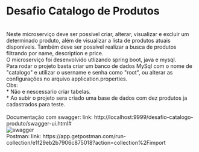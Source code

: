 # Desafio Catalogo de Produtos
<br>
Neste microserviço deve ser possível criar, alterar, visualizar e excluir um determinado produto, além de visualizar a lista de produtos atuais disponíveis. Também deve ser possível realizar a busca de produtos filtrando por name, description e price.
<br>
O microserviço foi desenvolvido utlizando spring boot, java e mysql.
<br>
Para rodar o projeto basta criar um banco de dados MySql com o nome de "catalogo" e utilizar o username e senha como "root", ou alterar as configurações no arquivo application.properties.
<br>
Obs: 
<br>
  * Não e nescessario criar tabelas.<br>
  * Ao subir o projeto sera criado uma base de dados com dez produtos ja cadastrados para teste.
<br>
<br>
Documentação com swagger: link: http://localhost:9999/desafio-catalogo-produto/swagger-ui.html#
<br>
<img src="https://i.imgur.com/Oix3hKV.png" alt="swagger">
<br>
Postman: link: https://app.getpostman.com/run-collection/e1f29eb2b7906c875018?action=collection%2Fimport
<br>
